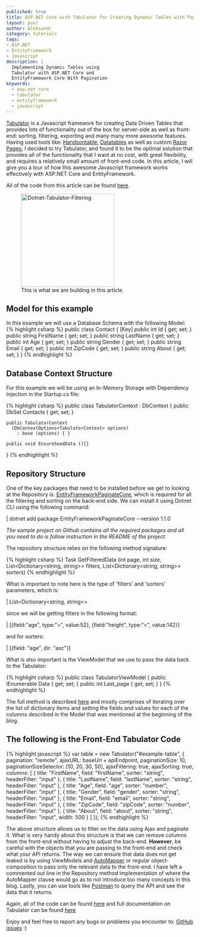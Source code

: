 ```yaml
--- 
published: true
title: ASP.NET Core with Tabulator for Creating Dynamic Tables with Pagination, Filtering and Sorting
layout: post
author: Aleksandr
category: tutorials
tags: 
- ASP.NET
- EntityFramework
- Javascript
description: |
  Implementing Dynamic Tables using 
  Tabulator with ASP.NET Core and
  EntityFramework Core With Pagination
keywords:
  - asp.net core
  - tabulator
  - entityframework
  - javascript
---
```


[Tabulator](http://tabulator.info) is a Javascript framework for creating Data Driven Tables that provides lots of functionality out of the box for server-side as well as front-end: sorting, filtering, exporting and many many more awesome features. Having used tools like: [Handsontable](https://www.handsontable.com), [Datatables](https://www.datatables.net) as well as custom [Razor Pages](https://docs.microsoft.com/en-us/aspnet/core/data/ef-rp/sort-filter-page?view=aspnetcore-3.0); I decided to try Tabulator, and found it to be the optimal solution that provides all of the functionality that I want at no cost, with great flexibility, and requires a relatively small amount of front-end code. In this article, I will give you a tour of how this awesome Javascript framework works effectively with ASP.NET Core and EntityFramework.

All of the code from this article can be found [here](https://github.com/aleksvagapitov/DotnetTabulatorFiltering).
<figure>
  <img src="{{site.url}}/assets/images/2019/oct/dotnet-tabulator-filtering.png" height="250" alt="Dotnet-Tabulator-Filtering"/>
  <figcaption>This is what we are building in this article. </figcaption>
</figure>

<!--more-->

## Model for this example

In this example we will use a Database Schema with the following Model:
{% highlight csharp %}
public class Contact
{
    [Key]
    public int Id { get; set; }
    public string FirstName { get; set; }
    public string LastName { get; set; }
    public int Age { get; set; }
    public string Gender { get; set; }
    public string Email { get; set; }
    public int ZipCode { get; set; }
    public string About { get; set; }
}
{% endhighlight %}

## Database Context Structure

For this example we will be using an In-Memory Storage with Dependency Injection in the Startup.cs file:

{% highlight csharp %}
public class TabulatorContext : DbContext
{
    public DbSet<Contact> Contacts { get; set; }

    public TabulatorContext
      (DbContextOptions<TabulatorContext> options) 
        : base (options) { }

    public void EnsureSeedData (){}
}
{% endhighlight %}

## Repository Structure

One of the key packages that need to be installed before we get to looking at the Repository is: [EntityFrameworkPaginateCore](https://www.nuget.org/packages/EntityFrameworkPaginateCore), which is required for all the filtering and sorting on the back-end side. We can install it using Dotnet CLI using the following command:

| dotnet add package EntityFrameworkPaginateCore --version 1.1.0

*The sample project on Github contains all the required packages and all you need to do is follow instruction in the README of the project.*

The repository structure relies on the following method signature:

{% highlight csharp %}
Task<TabulatorViewModel> GetFilteredData (int page, int size,
  List<Dictionary<string, string>> filters, List<Dictionary<string, string>> sorters)
{% endhighlight %}

What is important to note here is the type of 'filters' and 'sorters' parameters, which is:

| List<Dictionary<string, string>>

since we will be getting filters in the following format:

| [{field:"age", type:">", value:52}, {field:"height", type:"<", value:142}]

and for sorters:

| [{field: "age", dir: "asc"}]

What is also important is the ViewModel that we use to pass the data back to the Tabulator:

{% highlight csharp %}
public class TabulatorViewModel
{
    public IEnumerable<dynamic> Data { get; set; }
    public int Last_page { get; set; }
}
{% endhighlight %}

The full method is described [here](https://github.com/aleksvagapitov/DotnetTabulatorFiltering/blob/master/Models/TabulatorRespository.cs) and mostly comprises of iterating over the list of dictionary items and setting the fields and values for each of the columns described in the Model that was mentioned at the beginning of the blog.

## The following is the Front-End Tabulator Code
{% highlight javascript %}
var table = new Tabulator("#example-table", {
    pagination: "remote",
    ajaxURL: baseUrl + apiEndpoint,
    paginationSize: 10,
    paginationSizeSelector: [10, 20, 30, 50],
    ajaxFiltering: true,
    ajaxSorting: true,
    columns: [
        { title: "FirstName", field: "firstName", sorter: "string", headerFilter: "input" },
        { title: "LastName", field: "lastName", sorter: "string", headerFilter: "input" },
        { title: "Age", field: "age", sorter: "number", headerFilter: "input" },
        { title: "Gender", field: "gender", sorter: "string", headerFilter: "input" },
        { title: "Email", field: "email", sorter: "string", headerFilter: "input" },
        { title: "ZipCode", field: "zipCode", sorter: "number", headerFilter: "input" },
        { title: "About", field: "about", sorter: "string", headerFilter: "input", width: 500 }
    ]
});
{% endhighlight %}

The above structure allows us to filter on the data using Ajax and paginate it. What is very handy about this structure is that we can remove columns from the front-end without having to adjust the back-end. **However**, be careful with the objects that you are passing to the front-end and check what your API returns. The way we can ensure that data does not get leaked is by using ViewModels and [AutoMapper](https://automapper.org) or regular object-composition to pass only the relevant data to the front-end. I have left a commented out line in the Repository method implementation of where the AutoMapper clause would go as to not introduce too many concepts in this blog. Lastly, you can use tools like [Postman](https://www.getpostman.com) to query the API and see the data that it returns.

Again, all of the code can be found [here](https://github.com/aleksvagapitov/DotnetTabulatorFiltering) and full documentation on Tabulator can be found [here](http://tabulator.info)

Enjoy and feel free to report any bugs or problems you encounter to: [GitHub issues](https://github.com/aleksvagapitov/DotnetTabulatorFiltering/issues) :)
